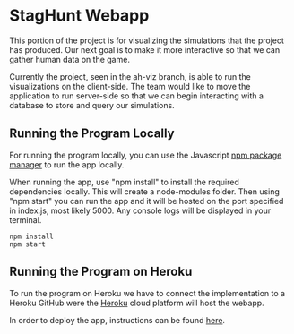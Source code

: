 # StagHunt Webapp
This portion of the project is for visualizing the simulations that the project has produced.
Our next goal is to make it more interactive so that we can gather human data on the game.

Currently the project, seen in the ah-viz branch, is able to run the visualizations on the client-side.
The team would like to move the application to run server-side so that we can begin interacting with a database to store and query our simulations.

## Running the Program Locally
For running the program locally, you can use the Javascript [npm package manager](https://www.npmjs.com/) to run the app locally.

When running the app, use "npm install" to install the required dependencies locally. This will create a node-modules folder. Then using "npm start" you can run the app and it will be hosted on the port specified in index.js, most likely 5000. Any console logs will be displayed in your terminal.

    npm install
    npm start

## Running the Program on Heroku
To run the program on Heroku we have to connect the implementation to a Heroku GitHub were the [Heroku](https://devcenter.heroku.com/) cloud platform will host the webapp.

In order to deploy the app, instructions can be found [here](https://devcenter.heroku.com/articles/getting-started-with-nodejs#deploy-the-app).
